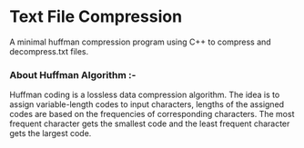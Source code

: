 # Text File Compression
A minimal huffman compression program using C++ to compress and decompress.txt files.
### About Huffman Algorithm :-  
Huffman coding is a lossless data compression algorithm. The idea is to assign variable-length codes to input characters, lengths of the assigned codes are based on the frequencies of corresponding characters. The most frequent character gets the smallest code and the least frequent character gets the largest code.
